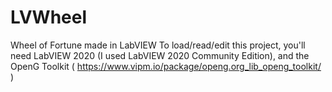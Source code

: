 # LVWheel
Wheel of Fortune made in LabVIEW
To load/read/edit this project, you'll need LabVIEW 2020 (I used LabVIEW 2020 Community Edition),
and the OpenG Toolkit ( https://www.vipm.io/package/openg.org_lib_openg_toolkit/ )
